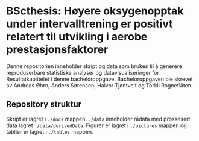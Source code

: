 # BScthesis: Høyere oksygenopptak under intervalltrening er positivt relatert til utvikling i aerobe prestasjonsfaktorer

Denne repositorien inneholder skript og data som brukes til å generere reproduserbare statistiske analyser og datavisualiseringer for Resultatkapittelet i denne bacheloroppgave. Bacheloroppgaven ble skrevet av Andreas Øhrn, Anders Sørensen, Halvor Tjøntveit og Torkil Rogneflåten.

## Repository struktur

Skript er lagret i `./docs` mappen. `./data` inneholder rådata med prossesert data lagret `./data/derivedData`. Figurer er lagret i `./pictures` mappen og tabller er lagret i `./tables` mappen. 